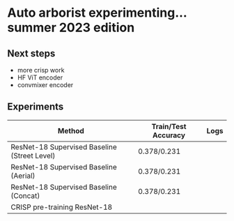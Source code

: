 # Auto arborist experimenting... summer 2023 edition 



## Next steps 

- more crisp work 
- HF ViT encoder 
- convmixer encoder


## Experiments 

| Method   | Train/Test Accuracy | Logs |
|---------|--- | --- |
| ResNet-18 Supervised Baseline (Street Level) | 0.378/0.231 |  |
| ResNet-18 Supervised Baseline (Aerial) | 0.378/0.231 |  |
| ResNet-18 Supervised Baseline (Concat) | 0.378/0.231 |  |
| CRISP pre-training ResNet-18 |  | |
